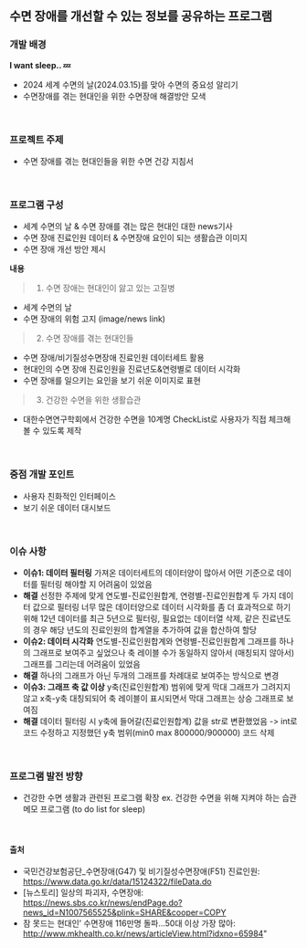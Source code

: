 ## 수면 장애를 개선할 수 있는 정보를 공유하는 프로그램

### 개발 배경
**I want sleep.. 💤**
- 2024 세계 수면의 날(2024.03.15)를 맞아 수면의 중요성 알리기
- 수면장애를 겪는 현대인을 위한 수면장애 해결방안 모색

<br>

### 프로젝트 주제
- 수면 장애를 겪는 현대인들을 위한 수면 건강 지침서

<br>

### 프로그램 구성
- 세계 수면의 날 & 수면 장애를 겪는 많은 현대인 대한 news기사 
- 수면 장애 진료인원 데이터 & 수면장애 요인이 되는 생활습관 이미지
- 수면 장애 개선 방안 제시

**내용**
>1. 수면 장애는 현대인이 앓고 있는 고질병
- 세계 수면의 날 
- 수면 장애의 위험 고지 (image/news link)

 
>2. 수면 장애를 겪는 현대인들
- 수면 장애/비기질성수면장애 진료인원 데이터세트 활용
- 현대인의 수면 장애 진료인원을 진료년도&연령별로 데이터 시각화
- 수면 장애를 일으키는 요인을 보기 쉬운 이미지로 표현

>3. 건강한 수면을 위한 생활습관
 - 대한수면연구학회에서 건강한 수면을 10계명 CheckList로 사용자가 직접 체크해볼 수 있도록 제작

<br>

 ### 중점 개발 포인트
 - 사용자 친화적인 인터페이스
 - 보기 쉬운 데이터 대시보드

<br>

 ### 이슈 사항
 - **이슈1: 데이터 필터링**
   가져온 데이터세트의 데이터양이 많아서 어떤 기준으로 데이터를 필터링 해야할 지 어려움이 있었음
 - **해결**
  선정한 주제에 맞게 연도별-진료인원합계, 연령별-진료인원합계 두 가지 데이터 값으로 필터링 
  너무 많은 데이터양으로 데이터 시각화를 좀 더 효과적으로 하기 위해 12년 데이터를 최근 5년으로 필터링,
  필요없는 데이터열 삭제, 같은 진료년도의 경우 해당 년도의 진료인원의 합계열을 추가하여 값을 합산하여 할당
 - **이슈2: 데이터 시각화**
   연도별-진료인원합계와 연령별-진료인원합계 그래프를 하나의 그래프로 보여주고 싶었으나
   축 레이블 수가 동일하지 않아서 (매칭되지 않아서) 그래프를 그리는데 어려움이 있었음
 - **해결**
   하나의 그래프가 아닌 두개의 그래프를 차례대로 보여주는 방식으로 변경
 - **이슈3: 그래프 축 값 이상**
   y축(진료인원합계) 범위에 맞게 막대 그래프가 그려지지 않고 x축-y축 대칭되되어 축 레이블이 표시되면서
   막대 그래프는 상승 그래프로 보여짐
 - **해결**
   데이터 필터링 시 y축에 들어갈(진료인원합계) 값을 str로 변환했었음 -> int로 코드 수정하고
   지정했던 y축 범위(min0 max 800000/900000) 코드 삭제

<br>

 ### 프로그램 발전 방향
- 건강한 수면 생활과 관련된 프로그램 확장
  ex. 건강한 수면을 위해 지켜야 하는 습관 메모 프로그램 (to do list for sleep)
 
<br>

 #### 출처
 - 국민건강보험공단_수면장애(G47) 및 비기질성수면장애(F51) 진료인원: https://www.data.go.kr/data/15124322/fileData.do
 - [뉴스토리] 일상의 파괴자, 수면장애: https://news.sbs.co.kr/news/endPage.do?news_id=N1007565525&plink=SHARE&cooper=COPY
 - 잠 못드는 현대인’ 수면장애 116만명 돌파…50대 이상 가장 많아: http://www.mkhealth.co.kr/news/articleView.html?idxno=65984"